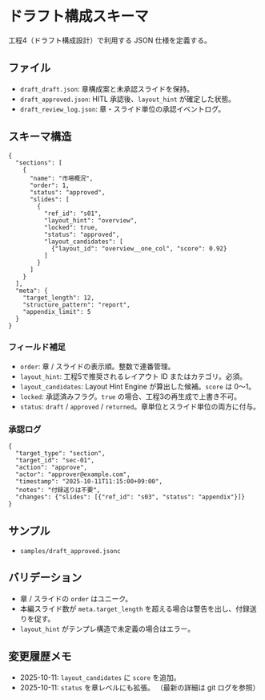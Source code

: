 # ドラフト構成スキーマ

工程4（ドラフト構成設計）で利用する JSON 仕様を定義する。

## ファイル
- `draft_draft.json`: 章構成案と未承認スライドを保持。
- `draft_approved.json`: HITL 承認後、`layout_hint` が確定した状態。
- `draft_review_log.json`: 章・スライド単位の承認イベントログ。

## スキーマ構造
```jsonc
{
  "sections": [
    {
      "name": "市場概況",
      "order": 1,
      "status": "approved",
      "slides": [
        {
          "ref_id": "s01",
          "layout_hint": "overview",
          "locked": true,
          "status": "approved",
          "layout_candidates": [
            {"layout_id": "overview__one_col", "score": 0.92}
          ]
        }
      ]
    }
  ],
  "meta": {
    "target_length": 12,
    "structure_pattern": "report",
    "appendix_limit": 5
  }
}
```

### フィールド補足
- `order`: 章 / スライドの表示順。整数で連番管理。
- `layout_hint`: 工程5で推奨されるレイアウト ID またはカテゴリ。必須。
- `layout_candidates`: Layout Hint Engine が算出した候補。`score` は 0〜1。
- `locked`: 承認済みフラグ。`true` の場合、工程3の再生成で上書き不可。
- `status`: `draft` / `approved` / `returned`。章単位とスライド単位の両方に付与。

### 承認ログ
```jsonc
{
  "target_type": "section",
  "target_id": "sec-01",
  "action": "approve",
  "actor": "approver@example.com",
  "timestamp": "2025-10-11T11:15:00+09:00",
  "notes": "付録送りは不要",
  "changes": {"slides": [{"ref_id": "s03", "status": "appendix"}]}
}
```

## サンプル
- `samples/draft_approved.jsonc`

## バリデーション
- 章 / スライドの `order` はユニーク。
- 本編スライド数が `meta.target_length` を超える場合は警告を出し、付録送りを促す。
- `layout_hint` がテンプレ構造で未定義の場合はエラー。

## 変更履歴メモ
- 2025-10-11: `layout_candidates` に `score` を追加。
- 2025-10-11: `status` を章レベルにも拡張。
（最新の詳細は git ログを参照）
